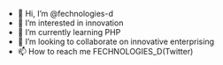- 👋 Hi, I’m @fechnologies-d
- 👀 I’m interested in innovation
- 🌱 I’m currently learning PHP
- 💞️ I’m looking to collaborate on innovative enterprising
- 📫 How to reach me FECHNOLOGIES_D(Twitter)

<!---
fechnologies-d/fechnologies-d is a ✨ special ✨ repository because its `README.md` (this file) appears on your GitHub profile.
You can click the Preview link to take a look at your changes.
--->
